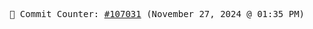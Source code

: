 <p align="center">
    <samp>
        📮 Commit Counter: <a href="https://github.com/Javascript-void0/Javascript-void0/commits/main">#107031</a> (November 27, 2024 @ 01:35 PM)
    </samp>
</p>